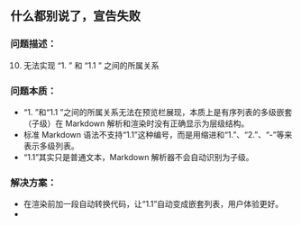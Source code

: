 ## 什么都别说了，宣告失败

### 问题描述：
10. 无法实现 “1. ” 和 “1.1 ” 之间的所属关系

### 问题本质：
- “1. ”和“1.1 ”之间的所属关系无法在预览栏展现，本质上是有序列表的多级嵌套（子级）在 Markdown 解析和渲染时没有正确显示为层级结构。
- 标准 Markdown 语法不支持“1.1”这种编号，而是用缩进和“1.”、“2.”、“-”等来表示多级列表。
- “1.1”其实只是普通文本，Markdown 解析器不会自动识别为子级。

### 解决方案：
- 在渲染前加一段自动转换代码，让“1.1”自动变成嵌套列表，用户体验更好。
- 
